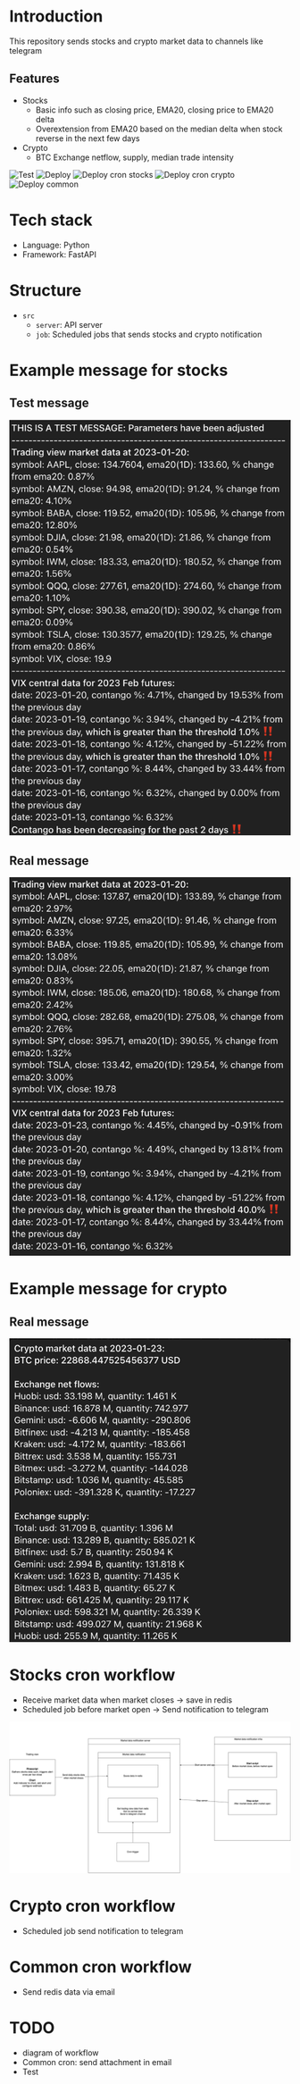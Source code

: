 # Introduction
This repository sends stocks and crypto market data to channels like telegram

## Features
* Stocks
  * Basic info such as closing price, EMA20, closing price to EMA20 delta
  * Overextension from EMA20 based on the median delta when stock reverse in the next few days
* Crypto
  * BTC Exchange netflow, supply, median trade intensity 

![Test](https://github.com/hanchiang/market-data-notification/actions/workflows/test.yml/badge.svg)
![Deploy](https://github.com/hanchiang/market-data-notification/actions/workflows/deploy.yml/badge.svg)
![Deploy cron stocks](https://github.com/hanchiang/market-data-notification/actions/workflows/deploy-cron-stocks.yml/badge.svg)
![Deploy cron crypto](https://github.com/hanchiang/market-data-notification/actions/workflows/deploy-cron-crypto.yml/badge.svg)
![Deploy common](https://github.com/hanchiang/market-data-notification/actions/workflows/deploy-common-cron.yml/badge.svg)

# Tech stack
* Language: Python
* Framework: FastAPI

# Structure
* `src`
  * `server`: API server
  * `job`: Scheduled jobs that sends stocks and crypto notification

# Example message for stocks
## Test message
![stocks test message](images/telegram_stocks_test_message.png)

## Real message
![stocks real message](images/telegram_stocks_real_message.png)

# Example message for crypto
## Real message
![crypto real message](images/telegram_crypto_message.png)

# Stocks cron workflow
* Receive market data when market closes -> save in redis
* Scheduled job before market open -> Send notification to telegram

![Stocks data workflow](images/tradingview-daily-stocks-info.png)

# Crypto cron workflow
* Scheduled job send notification to telegram

# Common cron workflow
* Send redis data via email

# TODO
* diagram of workflow
* Common cron: send attachment in email
* Test